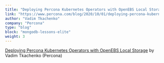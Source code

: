 ```yaml
---
title: "Deploying Percona Kubernetes Operators with OpenEBS Local Storage"
link: "https://www.percona.com/blog/2020/10/01/deploying-percona-kubernetes-operators-with-openebs-local-storage/"
author: "Vadim Tkachenko"
company: "Percona"
type: "blog"
block: "mongodb-lessons-elite"
weight: 3
---
```


[Deploying Percona Kubernetes Operators with OpenEBS Local Storage](https://www.percona.com/blog/2020/10/01/deploying-percona-kubernetes-operators-with-openebs-local-storage/) by Vadim Tkachenko (Percona)